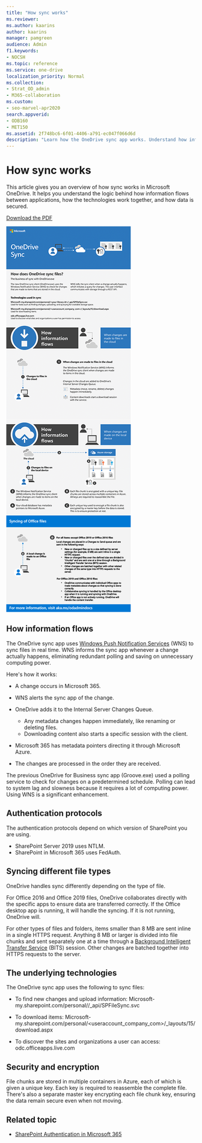 ```yaml
---
title: "How sync works"
ms.reviewer: 
ms.author: kaarins
author: kaarins
manager: pamgreen
audience: Admin
f1.keywords:
- NOCSH
ms.topic: reference
ms.service: one-drive
localization_priority: Normal
ms.collection: 
- Strat_OD_admin
- M365-collaboration
ms.custom:
- seo-marvel-apr2020
search.appverid:
- ODB160
- MET150
ms.assetid: 2f748bc6-6f01-4406-a791-ec047f066d6d
description: "Learn how the OneDrive sync app works. Understand how information flows between applications, how technologies work together, & how data is secured."
---
```


# How sync works

This article gives you an overview of how sync works in Microsoft OneDrive. It helps you understand the logic behind how information flows between applications, how the technologies work together, and how data is secured.

[Download the PDF](https://go.microsoft.com/fwlink/p/?LinkId=829044)

![Illustration of the sync process](media/sync-process-infographic.png)
  
## How information flows

The OneDrive sync app uses [Windows Push Notification Services](/windows/uwp/design/shell/tiles-and-notifications/windows-push-notification-services--wns--overview) (WNS) to sync files in real time. WNS informs the sync app whenever a change actually happens, eliminating redundant polling and saving on unnecessary computing power.

Here's how it works:

- A change occurs in Microsoft 365.

- WNS alerts the sync app of the change.

- OneDrive adds it to the Internal Server Changes Queue.
    - Any metadata changes happen immediately, like renaming or deleting files.
    - Downloading content also starts a specific session with the client.

- Microsoft 365 has metadata pointers directing it through Microsoft Azure.

- The changes are processed in the order they are received.

The previous OneDrive for Business sync app (Groove.exe) used a polling service to check for changes on a predetermined schedule. Polling can lead to system lag and slowness because it requires a lot of computing power. Using WNS is a significant enhancement.
  

## Authentication protocols

The authentication protocols depend on which version of SharePoint you are using.

 - SharePoint Server 2019 uses NTLM.
 - SharePoint in Microsoft 365 uses FedAuth.

## Syncing different file types

OneDrive handles sync differently depending on the type of file.

For Office 2016 and Office 2019 files, OneDrive collaborates directly with the specific apps to ensure data are transferred correctly. If the Office desktop app is running, it will handle the syncing. If it is not running, OneDrive will.

For other types of files and folders, items smaller than 8 MB are sent inline in a single HTTPS request. Anything 8 MB or larger is divided into file chunks and sent separately one at a time through a [Background Intelligent Transfer Service](/windows/desktop/Bits/background-intelligent-transfer-service-portal) (BITS) session. Other changes are batched together into HTTPS requests to the server.
  
## The underlying technologies

The OneDrive sync app uses the following to sync files:

- To find new changes and upload information: Microsoft-my.sharepoint.com/personal/<your library id>/_api/SPFileSync.svc

- To download items: Microsoft-my.sharepoint.com/personal/<useraccount_company_com>/_layouts/15/download.aspx

- To discover the sites and organizations a user can access: odc.officeapps.live.com
  
## Security and encryption

File chunks are stored in multiple containers in Azure, each of which is given a unique key. Each key is required to reassemble the complete file. There's also a separate master key encrypting each file chunk key, ensuring the data remain secure even when not moving.

## Related topic

- [SharePoint Authentication in Microsoft 365](/sharepoint/authentication)

